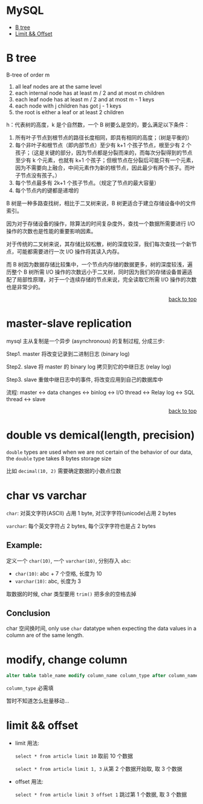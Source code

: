 # MySQL

-   [B tree](#b-tree)
-   [Limit && Offset](#limit--offset)

# B tree

B-tree of order m

1. all leaf nodes are at the same level
2. each internal node has at least m / 2 and at most m children
3. each leaf node has at least m / 2 and at most m - 1 keys
4. each node with j children has got j - 1 keys
5. the root is either a leaf or at least 2 children

h：代表树的高度，k 是个自然数，一个 B 树要么是空的，要么满足以下条件：

1. 所有叶子节点到根节点的路径长度相同，即具有相同的高度；（树是平衡的）
2. 每个非叶子和根节点（即内部节点）至少有 k+1 个孩子节点，根至少有 2 个孩子；（这是关键的部分，因为节点都是分裂而来的，而每次分裂得到的节点至少有 k 个元素，也就有 k+1 个孩子；但根节点在分裂后可能只有一个元素，因为不需要向上融合，中间元素作为新的根节点，因此最少有两个孩子。而叶子节点没有孩子。）
3. 每个节点最多有 2k+1 个孩子节点。（规定了节点的最大容量）
4. 每个节点内的键都是递增的

B 树是一种多路查找树，相比于二叉树来说，B 树更适合于建立存储设备中的文件索引。

因为对于存储设备的操作，除算法的时间复杂度外，查找一个数据所需要进行 I/O 操作的次数也是性能的重要影响因素。

对于传统的二叉树来说，其存储比较松散，树的深度较深，我们每次查找一个新节点，可能都需要进行一次 I/O 操作将其读入内存。

而 B 树因为数据存储比较集中，一个节点内存储的数据更多，树的深度较浅，遍历整个 B 树所需 I/O 操作的次数远小于二叉树，同时因为我们的存储设备普遍适配了局部性原理，对于一个连续存储的节点来说，完全读取它所需 I/O 操作的次数也是非常少的。

<div style="text-align: right;">
<a href="#MySQL">back to top</a>
</div>

# master-slave replication

mysql 主从复制是一个异步 (asynchronous) 的复制过程, 分成三步:

Step1. master 将改变记录到二进制日志 (binary log)

Step2. slave 将 master 的 binary log 拷贝到它的中继日志 (relay log)

Step3. slave 重做中继日志中的事件, 将改变应用到自己的数据库中

流程: master <-> data changes <-> binlog <-> I/O thread <-> Relay log <-> SQL thread <-> slave

<div style="text-align: right;">
<a href="#MySQL">back to top</a>
</div>

# double vs demical(length, precision)

`double` types are used when we are not certain of the behavior of our data, the `double` type takes 8 bytes storage size

比如 `decimal(10, 2)` 需要确定数据的小数点位数

# char vs varchar

`char`: 对英文字符(ASCII) 占用 1 byte, 对汉字字符(unicode)占用 2 bytes

`varchar`: 每个英文字符占 2 bytes, 每个汉字字符也是占 2 bytes

## Example:

定义一个 `char(10)`, 一个 `varchar(10)`, 分别存入 `abc`:

-   `char(10)`: abc + 7 个空格, 长度为 10
-   `varchar(10)`: abc, 长度为 3

取数据的时候, char 类型要用 `trim()` 把多余的空格去掉

## Conclusion

char 空间换时间, only use `char` datatype when expecting the data values in a column are of the same length.

# modify, change column

```sql
alter table table_name modify column_name column_type after column_name_2
```

`column_type` 必需填

暂时不知道怎么批量移动...

# limit && offset

-   limit 用法:

    `select * from article limit 10` 取前 10 个数据

    `select * from article limit 1, 3` 从第 2 个数据开始取, 取 3 个数据

-   offset 用法:

    `select * from article limit 3 offset 1` 跳过第 1 个数据, 取 3 个数据
